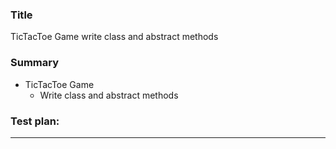 ### Title
TicTacToe Game write class and abstract methods

### Summary
* TicTacToe Game
  * Write class and abstract methods 

### Test plan:
***